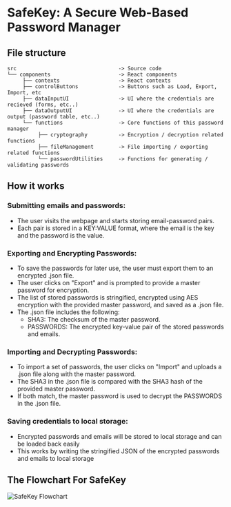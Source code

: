 # **SafeKey: A Secure Web-Based Password Manager**
## File structure

```
src                                 -> Source code
└── components                      -> React components
     ├── contexts                   -> React contexts
     ├── controlButtons             -> Buttons such as Load, Export, Import, etc
     ├── dataInputUI                -> UI where the credentials are recieved (forms, etc..)
     ├── dataOutputUI               -> UI where the credentials are output (password table, etc..)
     └── functions                  -> Core functions of this password manager
          ├── cryptography          -> Encryption / decryption related functions
          ├── fileManagement        -> File importing / exporting related functions
          └── passwordUtilities     -> Functions for generating / validating passwords
```

## How it works

### **Submitting emails and passwords:**

* The user visits the webpage and starts storing email-password pairs.
* Each pair is stored in a KEY:VALUE format, where the email is the key and the password is the value.

### **Exporting and Encrypting Passwords:**

* To save the passwords for later use, the user must export them to an encrypted .json file.
* The user clicks on "Export" and is prompted to provide a master password for encryption.
* The list of stored passwords is stringified, encrypted using AES encryption with the provided master password, and saved as a .json file.
* The .json file includes the following:
  * SHA3: The checksum of the master password.
  * PASSWORDS: The encrypted key-value pair of the stored passwords and emails.

### **Importing and Decrypting Passwords:**

* To import a set of passwords, the user clicks on "Import" and uploads a .json file along with the master password.
* The SHA3 in the .json file is compared with the SHA3 hash of the provided master password.
* If both match, the master password is used to decrypt the PASSWORDS in the .json file.

### **Saving credentials to local storage:**

* Encrypted passwords and emails will be stored to local storage and can be loaded back easily
* This works by writing the stringified JSON of the encrypted passwords and emails to local storage

## The Flowchart For SafeKey
![SafeKey Flowchart](https://user-images.githubusercontent.com/102342274/233109089-6e68e579-eb5d-4432-9d31-73534a894d56.png)

